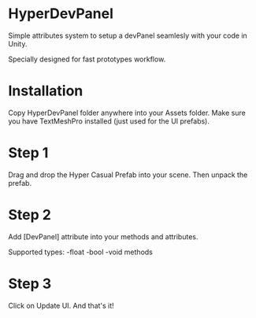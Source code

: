 # HyperDevPanel
Simple attributes system to setup a devPanel seamlesly with your code in Unity.

Specially designed for fast prototypes workflow.

# Installation
Copy HyperDevPanel folder anywhere into your Assets folder.
Make sure you have TextMeshPro installed (just used for the UI prefabs).

# Step 1
Drag and drop the Hyper Casual Prefab into your scene.
Then unpack the prefab.

# Step 2
Add [DevPanel] attribute into your methods and attributes.

Supported types:
  -float
  -bool
  -void methods
  
# Step 3

Click on Update UI. And that's it!

